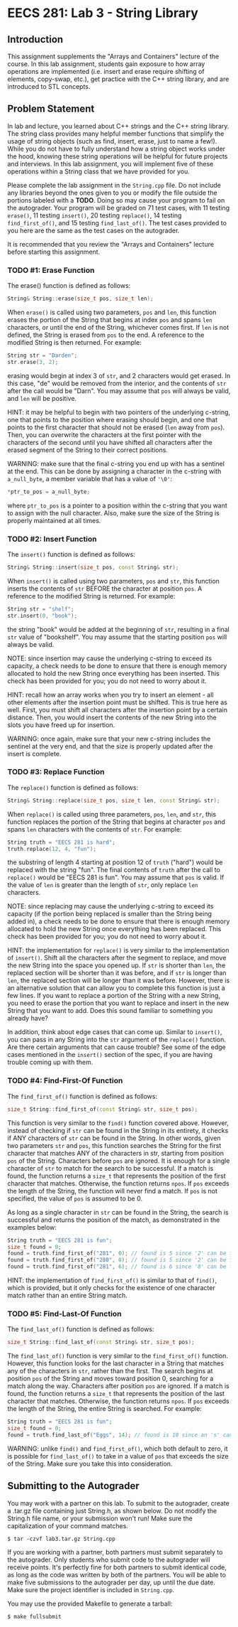 # EECS 281: Lab 3 - String Library

## Introduction

This assignment supplements the "Arrays and Containers" lecture of the course. In this lab assignment, students gain exposure to how array operations are implemented (i.e. insert and erase require shifting of elements, copy-swap, etc.), get practice with the C++ string library, and are introduced to STL concepts.

## Problem Statement

In lab and lecture, you learned about C++ strings and the C++ string library. The string class provides many helpful member functions that simplify the usage of string objects (such as find, insert, erase, just to name a few!). While you do not have to fully understand how a string object works under the hood, knowing these string operations will be helpful for future projects and interviews. In this lab assignment, you will implement five of these operations within a String class that we have provided for you.

Please complete the lab assignment in the `String.cpp` file. Do not include any libraries beyond the ones given to you or modify the file outside the portions labeled with a **TODO**. Doing so may cause your program to fail on the autograder. Your program will be graded on 71 test cases, with 11 testing `erase()`, 11 testing `insert()`, 20 testing `replace()`, 14 testing `find_first_of()`, and 15 testing `find_last_of()`. The test cases provided to you here are the same as the test cases on the autograder.

It is recommended that you review the "Arrays and Containers" lecture before starting this assignment.

### TODO #1: Erase Function

The erase() function is defined as follows:

``` c++
String& String::erase(size_t pos, size_t len);
```

When `erase()` is called using two parameters, `pos` and `len`, this function erases the portion of the String that begins at index `pos` and spans `len` characters, or until the end of the String, whichever comes first. If `len` is not defined, the String is erased from `pos` to the end. A reference to the modified String is then returned. For example:

``` c++
String str = "Darden";
str.erase(3, 2);
```

erasing would begin at index 3 of `str`, and 2 characters would get erased. In this case, "de" would be removed from the interior, and the contents of `str` after the call would be "Darn". You may assume that `pos` will always be valid, and `len` will be positive.

HINT: it may be helpful to begin with two pointers of the underlying c-string, one that points to the position where erasing should begin, and one that points to the first character that should not be erased (`len` away from `pos`). Then, you can overwrite the characters at the first pointer with the characters of the second until you have shifted all characters after the erased segment of the String to their correct positions.

WARNING: make sure that the final c-string you end up with has a sentinel at the end. This can be done by assigning a character in the c-string with `a_null_byte`, a member variable that has a value of `'\0'`:

``` c++
*ptr_to_pos = a_null_byte;
```

where `ptr_to_pos` is a pointer to a position within the c-string that you want to assign with the null character. Also, make sure the size of the String is properly maintained at all times.

### TODO #2: Insert Function

The `insert()` function is defined as follows:

``` c++
String& String::insert(size_t pos, const String& str);
```

When `insert()` is called using two parameters, `pos` and `str`, this function inserts the contents of `str` BEFORE the character at position `pos`. A reference to the modified String is returned. For example:

``` c++
String str = "shelf";
str.insert(0, "book");
```

the string "book" would be added at the beginning of `str`, resulting in a final `str` value of "bookshelf". You may assume that the starting position `pos` will always be valid.

NOTE: since insertion may cause the underlying c-string to exceed its capacity, a check needs to be done to ensure that there is enough memory allocated to hold the new String once everything has been inserted. This check has been provided for you; you do not need to worry about it.

HINT: recall how an array works when you try to insert an element - all other elements after the insertion point must be shifted. This is true here as well. First, you must shift all characters after the insertion point by a certain distance. Then, you would insert the contents of the new String into the slots you have freed up for insertion.

WARNING: once again, make sure that your new c-string includes the sentinel at the very end, and that the size is properly updated after the insert is complete.

### TODO #3: Replace Function

The `replace()` function is defined as follows:

``` c++
String& String::replace(size_t pos, size_t len, const String& str);
```

When `replace()` is called using three parameters, `pos`, `len`, and `str`, this function replaces the portion of the String that begins at character `pos` and spans `len` characters with the contents of `str`. For example:

``` c++
String truth = "EECS 281 is hard";
truth.replace(12, 4, "fun");
```

the substring of length 4 starting at position 12 of `truth` ("hard") would be replaced with the string "fun". The final contents of `truth` after the call to `replace()` would be "EECS 281 is fun". You may assume that `pos` is valid. If the value of `len` is greater than the length of `str`, only replace `len` characters.

NOTE: since replacing may cause the underlying c-string to exceed its capacity (if the portion being replaced is smaller than the String being added in), a check needs to be done to ensure that there is enough memory allocated to hold the new String once everything has been replaced. This check has been provided for you; you do not need to worry about it.

HINT: the implementation for `replace()` is very similar to the implementation of `insert()`. Shift all the characters after the segment to replace, and move the new String into the space you opened up. If `str` is shorter than `len`, the replaced section will be shorter than it was before, and if `str` is longer than `len`, the replaced section will be longer than it was before. However, there is an alternative solution that can allow you to complete this function is just a few lines. If you want to replace a portion of the String with a new String, you need to erase the portion that you want to replace and insert in the new String that you want to add. Does this sound familiar to something you already have?

In addition, think about edge cases that can come up. Similar to `insert()`, you can pass in any String into the `str` argument of the `replace()` function. Are there certain arguments that can cause trouble? See some of the edge cases mentioned in the `insert()` section of the spec, if you are having trouble coming up with them.

### TODO #4: Find-First-Of Function

The `find_first_of()` function is defined as follows:

``` c++
size_t String::find_first_of(const String& str, size_t pos);
```

This function is very similar to the `find()` function covered above. However, instead of checking if `str` can be found in the String in its entirety, it checks if ANY characters of `str` can be found in the String. In other words, given two parameters `str` and `pos`, this function searches the String for the first character that matches ANY of the characters in str, starting from position `pos` of the String. Characters before `pos` are ignored. It is enough for a single character of `str` to match for the search to be successful. If a match is found, the function returns a `size_t` that represents the position of the first character that matches. Otherwise, the function returns `npos`. If `pos` exceeds the length of the String, the function will never find a match. If `pos` is not specified, the value of `pos` is assumed to be 0.

As long as a single character in `str` can be found in the String, the search is successful and returns the position of the match, as demonstrated in the examples below:

``` c++
String truth = "EECS 281 is fun";
size_t found = 0;
found = truth.find_first_of("281", 0); // found is 5 since '2' can be found at index 5
found = truth.find_first_of("280", 0); // found is 5 since '2' can be found at index 5
found = truth.find_first_of("281", 6); // found is 6 since '8' can be found at index 6
```

HINT: the implementation of `find_first_of()` is similar to that of `find()`, which is provided, but it only checks for the existence of one character match rather than an entire String match.

### TODO #5: Find-Last-Of Function

The `find_last_of()` function is defined as follows:

``` c++
size_t String::find_last_of(const String& str, size_t pos);
```

The `find_last_of()` function is very similar to the `find_first_of()` function. However, this function looks for the last character in a String that matches any of the characters in `str`, rather than the first. The search begins at position `pos` of the String and moves toward position 0, searching for a match along the way. Characters after position `pos` are ignored. If a match is found, the function returns a `size_t` that represents the position of the last character that matches. Otherwise, the function returns `npos`. If `pos` exceeds the length of the String, the entire String is searched. For example:

``` c++
String truth = "EECS 281 is fun";
size_t found = 0;
found = truth.find_last_of("Eggs", 14); // found is 10 since an 's' can be found at index 10 
```

WARNING: unlike `find()` and `find_first_of()`, which both default to zero, it is possible for `find_last_of()` to take in a value of `pos` that exceeds the size of the String. Make sure you take this into consideration.

## Submitting to the Autograder

You may work with a partner on this lab. To submit to the autograder, create a .tar.gz file containing just String.h, as shown below. Do not modify the String.h file name, or your submission won't run! Make sure the capitalization of your command matches.

``` console
$ tar -czvf lab3.tar.gz String.cpp
```

If you are working with a partner, both partners must submit separately to the autograder. Only students who submit code to the autograder will receive points. It's perfectly fine for both partners to submit identical code, as long as the code was written by both of the partners. You will be able to make five submissions to the autograder per day, up until the due date. Make sure the project identifier is included in `String.cpp`.

You may use the provided Makefile to generate a tarball:

``` console
$ make fullsubmit
```
